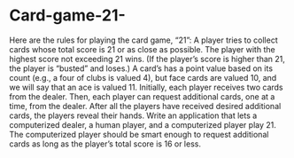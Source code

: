 # Card-game-21-
Here are the rules for playing the card game, “21”: A player tries to collect cards whose total score is 21 or as close as possible. 
The player with the highest score not exceeding 21 wins. (If the player’s score is higher than 21, the player is “busted” and loses.)
A card’s has a point value based on its count (e.g., a four of clubs is valued 4), but face cards are valued 10, and we will say that an 
ace is valued 11. Initially, each player receives two cards from the dealer. Then, each player can request additional cards, one at a time,
from the dealer. After all the players have received desired additional cards, the players reveal their hands. Write an application that
lets a computerized dealer, a human player, and a computerized player play 21. The computerized player should be smart enough to request 
additional cards as long as the player’s total score is 16 or less.
